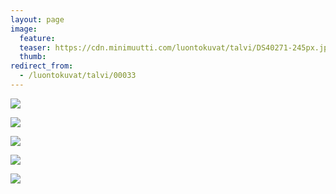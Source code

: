 ```yaml
---
layout: page
image:
  feature:
  teaser: https://cdn.minimuutti.com/luontokuvat/talvi/DS40271-245px.jpg
  thumb:
redirect_from:
  - /luontokuvat/talvi/00033
---
```


![](https://cdn.minimuutti.com/luontokuvat/talvi/DS40255-800px.jpg)

![](https://cdn.minimuutti.com/luontokuvat/talvi/DS40258-800px.jpg)

![](https://cdn.minimuutti.com/luontokuvat/talvi/DS40263-800px.jpg)

![](https://cdn.minimuutti.com/luontokuvat/talvi/DS40271-800px.jpg)

![](https://cdn.minimuutti.com/luontokuvat/talvi/DS40269-800px.jpg)
